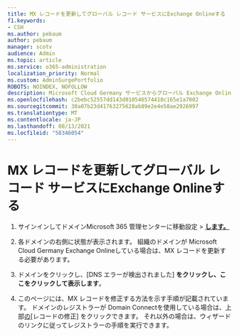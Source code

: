 ```yaml
---
title: MX レコードを更新してグローバル レコード サービスにExchange Onlineする
f1.keywords:
- CSH
ms.author: pebaum
author: pebaum
manager: scotv
audience: Admin
ms.topic: article
ms.service: o365-administration
localization_priority: Normal
ms.custom: AdminSurgePortfolio
ROBOTS: NOINDEX, NOFOLLOW
description: Microsoft Cloud Germany サービスからグローバル Exchange Onlineサービスに移行するExchange Onlineする
ms.openlocfilehash: c2bebc52557dd143d010546574418c165e1a7002
ms.sourcegitcommit: 38a07b23d41763275628ab89e2e4e58ae2926997
ms.translationtype: MT
ms.contentlocale: ja-JP
ms.lasthandoff: 08/13/2021
ms.locfileid: "58346054"
---
```

# <a name="update-your-mx-records-to-transition-to-the-global-exchange-online-service"></a>MX レコードを更新してグローバル レコード サービスにExchange Onlineする

1. サインインしてドメインMicrosoft 365 管理センターに移動設定  >  <a href="https://go.microsoft.com/fwlink/p/?linkid=834818" target="_blank">**します。**</a>

2. 各ドメインの右側に状態が表示されます。 組織のドメインが Microsoft Cloud Germany Exchange Onlineしている場合は、MX レコードを更新する必要があります。

3. ドメインをクリックし、[DNS エラーが検出されました] **をクリックし、ここをクリックして表示します**。

4. このページには、MX レコードを修正する方法を示す手順が記載されています。 ドメインのレジストラーが Domain Connectを使用している場合は、上部[の](../setup/add-domain.md#registrars-with-domain-connect)[レコードの修正] をクリックできます。 それ以外の場合は、ウィザードのリンクに従ってレジストラーの手順を実行できます。